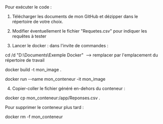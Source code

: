 Pour exécuter le code :

1. Télécharger les documents de mon GitHub et dézipper dans le répertoire de votre choix.

2. Modifier éventuellement le fichier "Requetes.csv" pour indiquer les requêtes à tester

3. Lancer le docker : dans l'invite de commandes :

cd /d "D:\Documents\Exemple Docker"    -->    remplacer par l'emplacement du répertoire de travail

docker build -t mon_image .

docker run --name mon_conteneur -it mon_image

4. Copier-coller le fichier généré en-dehors du conteneur :

docker cp mon_conteneur:/app/Reponses.csv .

Pour supprimer le conteneur plus tard :

docker rm -f mon_conteneur
